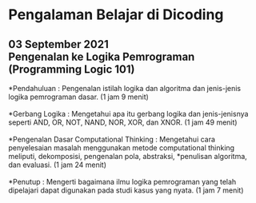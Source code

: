 # Pengalaman Belajar di Dicoding

03 September 2021  
Pengenalan ke Logika Pemrograman (Programming Logic 101) <br>
--
*Pendahuluan : Pengenalan istilah logika dan algoritma dan jenis-jenis logika pemrograman dasar. (1 jam 9 menit) <br>  
*Gerbang Logika : Mengetahui apa itu gerbang logika dan jenis-jenisnya seperti AND, OR, NOT, NAND, NOR, XOR, dan XNOR. (1 jam 49 menit) <br>  
*Pengenalan Dasar Computational Thinking : Mengetahui cara penyelesaian masalah menggunakan metode computational thinking meliputi, dekomposisi, pengenalan pola, abstraksi, *penulisan algoritma, dan evaluasi. (1 jam 24 menit) <br>  
*Penutup : Mengerti bagaimana ilmu logika pemrograman yang telah dipelajari dapat digunakan pada studi kasus yang nyata. (1 jam 7 menit)
